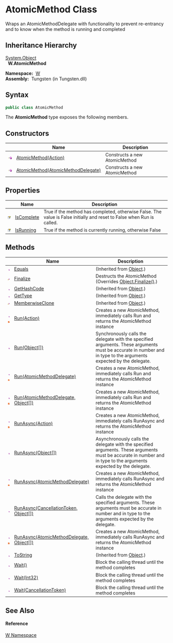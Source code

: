 AtomicMethod Class
==================
   Wraps an AtomicMethodDelegate with functionality to prevent re-entrancy and to know when the method is running and completed


Inheritance Hierarchy
---------------------
[System.Object][1]  
  **W.AtomicMethod**  

  **Namespace:**  [W][2]  
  **Assembly:**  Tungsten (in Tungsten.dll)

Syntax
------

```csharp
public class AtomicMethod
```

The **AtomicMethod** type exposes the following members.


Constructors
------------

                 | Name                                    | Description                   
---------------- | --------------------------------------- | ----------------------------- 
![Public method] | [AtomicMethod(Action)][3]               | Constructs a new AtomicMethod 
![Public method] | [AtomicMethod(AtomicMethodDelegate)][4] | Constructs a new AtomicMethod 


Properties
----------

                   | Name            | Description                                                                                                            
------------------ | --------------- | ---------------------------------------------------------------------------------------------------------------------- 
![Public property] | [IsComplete][5] | True if the method has completed, otherwise False. The value is False initially and reset to False when Run is called. 
![Public property] | [IsRunning][6]  | True if the method is currently running, otherwise False                                                               


Methods
-------

                                 | Name                                           | Description                                                                                                                                                       
-------------------------------- | ---------------------------------------------- | ----------------------------------------------------------------------------------------------------------------------------------------------------------------- 
![Public method]                 | [Equals][7]                                    | (Inherited from [Object][1].)                                                                                                                                     
![Protected method]              | [Finalize][8]                                  | Destructs the AtomicMethod (Overrides [Object.Finalize()][9].)                                                                                                    
![Public method]                 | [GetHashCode][10]                              | (Inherited from [Object][1].)                                                                                                                                     
![Public method]                 | [GetType][11]                                  | (Inherited from [Object][1].)                                                                                                                                     
![Protected method]              | [MemberwiseClone][12]                          | (Inherited from [Object][1].)                                                                                                                                     
![Public method]![Static member] | [Run(Action)][13]                              | Creates a new AtomicMethod, immediately calls Run and returns the AtomicMethod instance                                                                           
![Public method]                 | [Run(Object[])][14]                            | Synchronously calls the delegate with the specified arguments. These arguments must be accurate in number and in type to the arguments expected by the delegate.  
![Public method]![Static member] | [Run(AtomicMethodDelegate)][15]                | Creates a new AtomicMethod, immediately calls Run and returns the AtomicMethod instance                                                                           
![Public method]![Static member] | [Run(AtomicMethodDelegate, Object[])][16]      | Creates a new AtomicMethod, immediately calls Run and returns the AtomicMethod instance                                                                           
![Public method]![Static member] | [RunAsync(Action)][17]                         | Creates a new AtomicMethod, immediately calls RunAsync and returns the AtomicMethod instance                                                                      
![Public method]                 | [RunAsync(Object[])][18]                       | Asynchronously calls the delegate with the specified arguments. These arguments must be accurate in number and in type to the arguments expected by the delegate. 
![Public method]![Static member] | [RunAsync(AtomicMethodDelegate)][19]           | Creates a new AtomicMethod, immediately calls RunAsync and returns the AtomicMethod instance                                                                      
![Public method]                 | [RunAsync(CancellationToken, Object[])][20]    | Calls the delegate with the specified arguments. These arguments must be accurate in number and in type to the arguments expected by the delegate.                
![Public method]![Static member] | [RunAsync(AtomicMethodDelegate, Object[])][21] | Creates a new AtomicMethod, immediately calls RunAsync and returns the AtomicMethod instance                                                                      
![Public method]                 | [ToString][22]                                 | (Inherited from [Object][1].)                                                                                                                                     
![Public method]                 | [Wait()][23]                                   | Block the calling thread until the method completes                                                                                                               
![Public method]                 | [Wait(Int32)][24]                              | Block the calling thread until the method completes                                                                                                               
![Public method]                 | [Wait(CancellationToken)][25]                  | Block the calling thread until the method completes                                                                                                               


See Also
--------

#### Reference
[W Namespace][2]  

[1]: http://msdn.microsoft.com/en-us/library/e5kfa45b
[2]: ../README.md
[3]: _ctor.md
[4]: _ctor_1.md
[5]: IsComplete.md
[6]: IsRunning.md
[7]: http://msdn.microsoft.com/en-us/library/bsc2ak47
[8]: Finalize.md
[9]: http://msdn.microsoft.com/en-us/library/4k87zsw7
[10]: http://msdn.microsoft.com/en-us/library/zdee4b3y
[11]: http://msdn.microsoft.com/en-us/library/dfwy45w9
[12]: http://msdn.microsoft.com/en-us/library/57ctke0a
[13]: Run.md
[14]: Run_1.md
[15]: Run_2.md
[16]: Run_3.md
[17]: RunAsync.md
[18]: RunAsync_1.md
[19]: RunAsync_3.md
[20]: RunAsync_2.md
[21]: RunAsync_4.md
[22]: http://msdn.microsoft.com/en-us/library/7bxwbwt2
[23]: Wait.md
[24]: Wait_1.md
[25]: Wait_2.md
[Public method]: ../../_icons/pubmethod.gif "Public method"
[Public property]: ../../_icons/pubproperty.gif "Public property"
[Protected method]: ../../_icons/protmethod.gif "Protected method"
[Static member]: ../../_icons/static.gif "Static member"